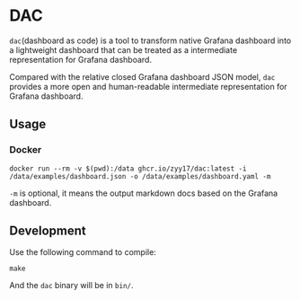 # DAC

`dac`(dashboard as code) is a tool to transform native Grafana dashboard into a lightweight dashboard that can be treated as a intermediate representation for Grafana dashboard.

Compared with the relative closed Grafana dashboard JSON model, `dac` provides a more open and human-readable intermediate representation for Grafana dashboard.

## Usage

### Docker

```console
docker run --rm -v $(pwd):/data ghcr.io/zyy17/dac:latest -i /data/examples/dashboard.json -o /data/examples/dashboard.yaml -m
```

`-m` is optional, it means the output markdown docs based on the Grafana dashboard.

## Development

Use the following command to compile:

```console
make
```

And the `dac` binary will be in `bin/`.
